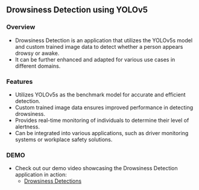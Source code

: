 ## Drowsiness Detection using YOLOv5

### Overview
* Drowsiness Detection is an application that utilizes the YOLOv5s model and custom trained image data to detect whether a person appears drowsy or awake. 
* It can be further enhanced and adapted for various use cases in different domains.

### Features
* Utilizes YOLOv5s as the benchmark model for accurate and efficient detection.
* Custom trained image data ensures improved performance in detecting drowsiness.
* Provides real-time monitoring of individuals to determine their level of alertness.
* Can be integrated into various applications, such as driver monitoring systems or workplace safety solutions.

### DEMO
* Check out our demo video showcasing the Drowsiness Detection application in action: 
	* [Drowsiness Detections](https://www.youtube.com/watch?v=KFHNxGSGBc8&feature=youtu.be)